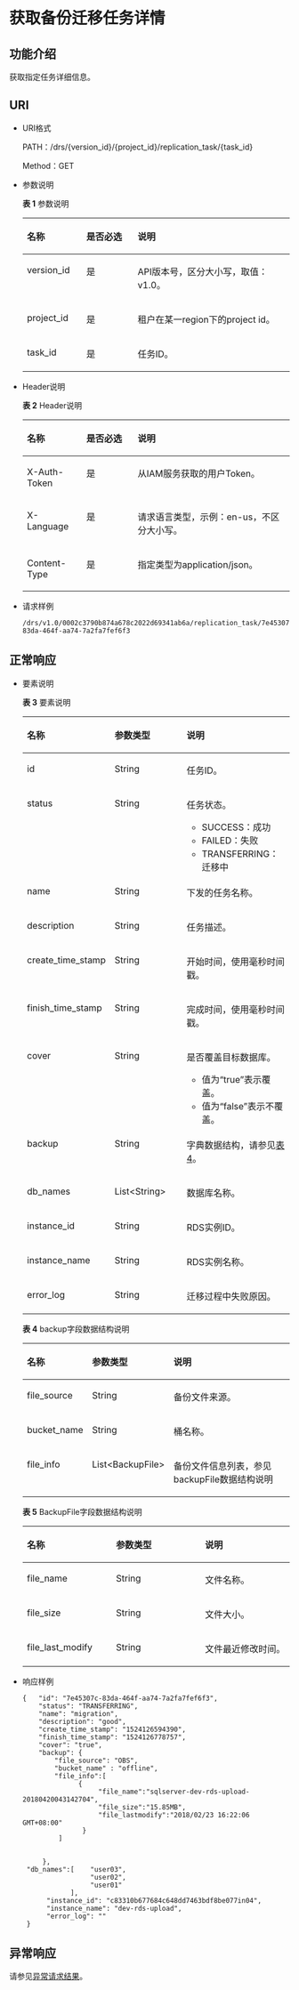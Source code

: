 # 获取备份迁移任务详情<a name="drs_03_0003"></a>

## 功能介绍<a name="section50324903"></a>

获取指定任务详细信息。

## URI<a name="section50270944"></a>

-   URI格式

    PATH：/drs/\{version\_id\}/\{project\_id\}/replication\_task/\{task\_id\}

    Method：GET

-   参数说明

    **表 1**  参数说明

    <a name="table38344177"></a>
    <table><thead align="left"><tr id="row61723024"><th class="cellrowborder" valign="top" width="22.220000000000002%" id="mcps1.2.4.1.1"><p id="p33509062"><a name="p33509062"></a><a name="p33509062"></a><strong id="b33146107"><a name="b33146107"></a><a name="b33146107"></a>名称</strong></p>
    </th>
    <th class="cellrowborder" valign="top" width="19.189999999999998%" id="mcps1.2.4.1.2"><p id="p480124"><a name="p480124"></a><a name="p480124"></a><strong id="b4321123"><a name="b4321123"></a><a name="b4321123"></a>是否必选</strong></p>
    </th>
    <th class="cellrowborder" valign="top" width="58.589999999999996%" id="mcps1.2.4.1.3"><p id="p14466715"><a name="p14466715"></a><a name="p14466715"></a><strong id="b63091573"><a name="b63091573"></a><a name="b63091573"></a>说明</strong></p>
    </th>
    </tr>
    </thead>
    <tbody><tr id="row10143804"><td class="cellrowborder" valign="top" width="22.220000000000002%" headers="mcps1.2.4.1.1 "><p id="p16341824"><a name="p16341824"></a><a name="p16341824"></a>version_id</p>
    </td>
    <td class="cellrowborder" valign="top" width="19.189999999999998%" headers="mcps1.2.4.1.2 "><p id="p48619368"><a name="p48619368"></a><a name="p48619368"></a>是</p>
    </td>
    <td class="cellrowborder" valign="top" width="58.589999999999996%" headers="mcps1.2.4.1.3 "><p id="p45854749"><a name="p45854749"></a><a name="p45854749"></a>API版本号，区分大小写，取值：v1.0。</p>
    </td>
    </tr>
    <tr id="row10039559"><td class="cellrowborder" valign="top" width="22.220000000000002%" headers="mcps1.2.4.1.1 "><p id="p7897978"><a name="p7897978"></a><a name="p7897978"></a>project_id</p>
    </td>
    <td class="cellrowborder" valign="top" width="19.189999999999998%" headers="mcps1.2.4.1.2 "><p id="p35756461"><a name="p35756461"></a><a name="p35756461"></a>是</p>
    </td>
    <td class="cellrowborder" valign="top" width="58.589999999999996%" headers="mcps1.2.4.1.3 "><p id="p10592200"><a name="p10592200"></a><a name="p10592200"></a>租户在某一region下的project id。</p>
    </td>
    </tr>
    <tr id="row28220940"><td class="cellrowborder" valign="top" width="22.220000000000002%" headers="mcps1.2.4.1.1 "><p id="p4194840"><a name="p4194840"></a><a name="p4194840"></a>task_id</p>
    </td>
    <td class="cellrowborder" valign="top" width="19.189999999999998%" headers="mcps1.2.4.1.2 "><p id="p4237727"><a name="p4237727"></a><a name="p4237727"></a>是</p>
    </td>
    <td class="cellrowborder" valign="top" width="58.589999999999996%" headers="mcps1.2.4.1.3 "><p id="p7711627"><a name="p7711627"></a><a name="p7711627"></a>任务ID。</p>
    </td>
    </tr>
    </tbody>
    </table>


-   Header说明

    **表 2**  Header说明

    <a name="table4031547"></a>
    <table><thead align="left"><tr id="row11977491"><th class="cellrowborder" valign="top" width="22.220000000000002%" id="mcps1.2.4.1.1"><p id="p30652703"><a name="p30652703"></a><a name="p30652703"></a><strong id="b7438871"><a name="b7438871"></a><a name="b7438871"></a>名称</strong></p>
    </th>
    <th class="cellrowborder" valign="top" width="19.189999999999998%" id="mcps1.2.4.1.2"><p id="p65677640"><a name="p65677640"></a><a name="p65677640"></a><strong id="b54227851"><a name="b54227851"></a><a name="b54227851"></a>是否必选</strong></p>
    </th>
    <th class="cellrowborder" valign="top" width="58.589999999999996%" id="mcps1.2.4.1.3"><p id="p30379836"><a name="p30379836"></a><a name="p30379836"></a><strong id="b4983076"><a name="b4983076"></a><a name="b4983076"></a>说明</strong></p>
    </th>
    </tr>
    </thead>
    <tbody><tr id="row976031"><td class="cellrowborder" valign="top" width="22.220000000000002%" headers="mcps1.2.4.1.1 "><p id="p11949699"><a name="p11949699"></a><a name="p11949699"></a>X-Auth-Token</p>
    </td>
    <td class="cellrowborder" valign="top" width="19.189999999999998%" headers="mcps1.2.4.1.2 "><p id="p28401526"><a name="p28401526"></a><a name="p28401526"></a>是</p>
    </td>
    <td class="cellrowborder" valign="top" width="58.589999999999996%" headers="mcps1.2.4.1.3 "><p id="p18822307"><a name="p18822307"></a><a name="p18822307"></a>从IAM服务获取的用户Token。</p>
    </td>
    </tr>
    <tr id="row35183038"><td class="cellrowborder" valign="top" width="22.220000000000002%" headers="mcps1.2.4.1.1 "><p id="p31253810"><a name="p31253810"></a><a name="p31253810"></a>X-Language</p>
    </td>
    <td class="cellrowborder" valign="top" width="19.189999999999998%" headers="mcps1.2.4.1.2 "><p id="p48530675"><a name="p48530675"></a><a name="p48530675"></a>是</p>
    </td>
    <td class="cellrowborder" valign="top" width="58.589999999999996%" headers="mcps1.2.4.1.3 "><p id="p38670568"><a name="p38670568"></a><a name="p38670568"></a>请求语言类型，示例：en-us，不区分大小写。</p>
    </td>
    </tr>
    <tr id="row12490793"><td class="cellrowborder" valign="top" width="22.220000000000002%" headers="mcps1.2.4.1.1 "><p id="p5121352"><a name="p5121352"></a><a name="p5121352"></a>Content-Type</p>
    </td>
    <td class="cellrowborder" valign="top" width="19.189999999999998%" headers="mcps1.2.4.1.2 "><p id="p12176400"><a name="p12176400"></a><a name="p12176400"></a>是</p>
    </td>
    <td class="cellrowborder" valign="top" width="58.589999999999996%" headers="mcps1.2.4.1.3 "><p id="p46764328"><a name="p46764328"></a><a name="p46764328"></a>指定类型为application/json。</p>
    </td>
    </tr>
    </tbody>
    </table>


-   请求样例

    ```
    /drs/v1.0/0002c3790b874a678c2022d69341ab6a/replication_task/7e45307c-83da-464f-aa74-7a2fa7fef6f3
    ```


## 正常响应<a name="section49785318"></a>

-   要素说明

    **表 3**  要素说明

    <a name="table7450793"></a>
    <table><thead align="left"><tr id="row33095992"><th class="cellrowborder" valign="top" width="25.509999999999998%" id="mcps1.2.4.1.1"><p id="p63529691"><a name="p63529691"></a><a name="p63529691"></a><strong id="b34896312"><a name="b34896312"></a><a name="b34896312"></a>名称</strong></p>
    </th>
    <th class="cellrowborder" valign="top" width="31.630000000000003%" id="mcps1.2.4.1.2"><p id="p8029013"><a name="p8029013"></a><a name="p8029013"></a><strong id="b5152255"><a name="b5152255"></a><a name="b5152255"></a>参数类型</strong></p>
    </th>
    <th class="cellrowborder" valign="top" width="42.86%" id="mcps1.2.4.1.3"><p id="p14679504"><a name="p14679504"></a><a name="p14679504"></a><strong id="b65006672"><a name="b65006672"></a><a name="b65006672"></a>说明</strong></p>
    </th>
    </tr>
    </thead>
    <tbody><tr id="row31049086"><td class="cellrowborder" valign="top" width="25.509999999999998%" headers="mcps1.2.4.1.1 "><p id="p31948077"><a name="p31948077"></a><a name="p31948077"></a>id</p>
    </td>
    <td class="cellrowborder" valign="top" width="31.630000000000003%" headers="mcps1.2.4.1.2 "><p id="p37657477"><a name="p37657477"></a><a name="p37657477"></a>String</p>
    </td>
    <td class="cellrowborder" valign="top" width="42.86%" headers="mcps1.2.4.1.3 "><p id="p30356781"><a name="p30356781"></a><a name="p30356781"></a>任务ID。</p>
    </td>
    </tr>
    <tr id="row4775574"><td class="cellrowborder" valign="top" width="25.509999999999998%" headers="mcps1.2.4.1.1 "><p id="p51277242"><a name="p51277242"></a><a name="p51277242"></a>status</p>
    </td>
    <td class="cellrowborder" valign="top" width="31.630000000000003%" headers="mcps1.2.4.1.2 "><p id="p59815938"><a name="p59815938"></a><a name="p59815938"></a>String</p>
    </td>
    <td class="cellrowborder" valign="top" width="42.86%" headers="mcps1.2.4.1.3 "><p id="p13252823"><a name="p13252823"></a><a name="p13252823"></a>任务状态。</p>
    <a name="ul183210381819"></a><a name="ul183210381819"></a><ul id="ul183210381819"><li>SUCCESS：成功</li><li>FAILED：失败</li><li>TRANSFERRING：迁移中</li></ul>
    </td>
    </tr>
    <tr id="row45794886"><td class="cellrowborder" valign="top" width="25.509999999999998%" headers="mcps1.2.4.1.1 "><p id="p18398256"><a name="p18398256"></a><a name="p18398256"></a>name</p>
    </td>
    <td class="cellrowborder" valign="top" width="31.630000000000003%" headers="mcps1.2.4.1.2 "><p id="p13863750"><a name="p13863750"></a><a name="p13863750"></a>String</p>
    </td>
    <td class="cellrowborder" valign="top" width="42.86%" headers="mcps1.2.4.1.3 "><p id="p49222002"><a name="p49222002"></a><a name="p49222002"></a>下发的任务名称。</p>
    </td>
    </tr>
    <tr id="row40344834"><td class="cellrowborder" valign="top" width="25.509999999999998%" headers="mcps1.2.4.1.1 "><p id="p46706151"><a name="p46706151"></a><a name="p46706151"></a>description</p>
    </td>
    <td class="cellrowborder" valign="top" width="31.630000000000003%" headers="mcps1.2.4.1.2 "><p id="p25101909"><a name="p25101909"></a><a name="p25101909"></a>String</p>
    </td>
    <td class="cellrowborder" valign="top" width="42.86%" headers="mcps1.2.4.1.3 "><p id="p19988723"><a name="p19988723"></a><a name="p19988723"></a>任务描述。</p>
    </td>
    </tr>
    <tr id="row45680779"><td class="cellrowborder" valign="top" width="25.509999999999998%" headers="mcps1.2.4.1.1 "><p id="p9155637"><a name="p9155637"></a><a name="p9155637"></a>create_time_stamp</p>
    </td>
    <td class="cellrowborder" valign="top" width="31.630000000000003%" headers="mcps1.2.4.1.2 "><p id="p3409123"><a name="p3409123"></a><a name="p3409123"></a>String</p>
    </td>
    <td class="cellrowborder" valign="top" width="42.86%" headers="mcps1.2.4.1.3 "><p id="p7703550"><a name="p7703550"></a><a name="p7703550"></a>开始时间，使用毫秒时间戳。</p>
    </td>
    </tr>
    <tr id="row2223087"><td class="cellrowborder" valign="top" width="25.509999999999998%" headers="mcps1.2.4.1.1 "><p id="p45852376"><a name="p45852376"></a><a name="p45852376"></a>finish_time_stamp</p>
    </td>
    <td class="cellrowborder" valign="top" width="31.630000000000003%" headers="mcps1.2.4.1.2 "><p id="p23054945"><a name="p23054945"></a><a name="p23054945"></a>String</p>
    </td>
    <td class="cellrowborder" valign="top" width="42.86%" headers="mcps1.2.4.1.3 "><p id="p55511218"><a name="p55511218"></a><a name="p55511218"></a>完成时间，使用毫秒时间戳。</p>
    </td>
    </tr>
    <tr id="row29838917"><td class="cellrowborder" valign="top" width="25.509999999999998%" headers="mcps1.2.4.1.1 "><p id="p1033238"><a name="p1033238"></a><a name="p1033238"></a>cover</p>
    </td>
    <td class="cellrowborder" valign="top" width="31.630000000000003%" headers="mcps1.2.4.1.2 "><p id="p16583492"><a name="p16583492"></a><a name="p16583492"></a>String</p>
    </td>
    <td class="cellrowborder" valign="top" width="42.86%" headers="mcps1.2.4.1.3 "><p id="p1085622"><a name="p1085622"></a><a name="p1085622"></a>是否覆盖目标数据库。</p>
    <a name="ul9770605"></a><a name="ul9770605"></a><ul id="ul9770605"><li>值为“true”表示覆盖。</li><li>值为“false”表示不覆盖。</li></ul>
    </td>
    </tr>
    <tr id="row9231496"><td class="cellrowborder" valign="top" width="25.509999999999998%" headers="mcps1.2.4.1.1 "><p id="p9553720"><a name="p9553720"></a><a name="p9553720"></a>backup</p>
    </td>
    <td class="cellrowborder" valign="top" width="31.630000000000003%" headers="mcps1.2.4.1.2 "><p id="p35653836"><a name="p35653836"></a><a name="p35653836"></a>String</p>
    </td>
    <td class="cellrowborder" valign="top" width="42.86%" headers="mcps1.2.4.1.3 "><p id="p2279597"><a name="p2279597"></a><a name="p2279597"></a>字典数据结构，请参见<a href="#table873782653519">表4</a>。</p>
    </td>
    </tr>
    <tr id="row20516373"><td class="cellrowborder" valign="top" width="25.509999999999998%" headers="mcps1.2.4.1.1 "><p id="p51213523"><a name="p51213523"></a><a name="p51213523"></a>db_names</p>
    </td>
    <td class="cellrowborder" valign="top" width="31.630000000000003%" headers="mcps1.2.4.1.2 "><p id="p54654738"><a name="p54654738"></a><a name="p54654738"></a>List&lt;String&gt;</p>
    </td>
    <td class="cellrowborder" valign="top" width="42.86%" headers="mcps1.2.4.1.3 "><p id="p64957690"><a name="p64957690"></a><a name="p64957690"></a>数据库名称。</p>
    </td>
    </tr>
    <tr id="row47748300"><td class="cellrowborder" valign="top" width="25.509999999999998%" headers="mcps1.2.4.1.1 "><p id="p42407107"><a name="p42407107"></a><a name="p42407107"></a>instance_id</p>
    </td>
    <td class="cellrowborder" valign="top" width="31.630000000000003%" headers="mcps1.2.4.1.2 "><p id="p12423671"><a name="p12423671"></a><a name="p12423671"></a>String</p>
    </td>
    <td class="cellrowborder" valign="top" width="42.86%" headers="mcps1.2.4.1.3 "><p id="p66793295"><a name="p66793295"></a><a name="p66793295"></a>RDS实例ID。</p>
    </td>
    </tr>
    <tr id="row64268748"><td class="cellrowborder" valign="top" width="25.509999999999998%" headers="mcps1.2.4.1.1 "><p id="p38386134"><a name="p38386134"></a><a name="p38386134"></a>instance_name</p>
    </td>
    <td class="cellrowborder" valign="top" width="31.630000000000003%" headers="mcps1.2.4.1.2 "><p id="p22269177"><a name="p22269177"></a><a name="p22269177"></a>String</p>
    </td>
    <td class="cellrowborder" valign="top" width="42.86%" headers="mcps1.2.4.1.3 "><p id="p58972892"><a name="p58972892"></a><a name="p58972892"></a>RDS实例名称。</p>
    </td>
    </tr>
    <tr id="row60993981"><td class="cellrowborder" valign="top" width="25.509999999999998%" headers="mcps1.2.4.1.1 "><p id="p41565411"><a name="p41565411"></a><a name="p41565411"></a>error_log</p>
    </td>
    <td class="cellrowborder" valign="top" width="31.630000000000003%" headers="mcps1.2.4.1.2 "><p id="p11355167"><a name="p11355167"></a><a name="p11355167"></a>String</p>
    </td>
    <td class="cellrowborder" valign="top" width="42.86%" headers="mcps1.2.4.1.3 "><p id="p47353302"><a name="p47353302"></a><a name="p47353302"></a>迁移过程中失败原因。</p>
    </td>
    </tr>
    </tbody>
    </table>

    **表 4**  backup字段数据结构说明

    <a name="table873782653519"></a>
    <table><thead align="left"><tr id="row981919268351"><th class="cellrowborder" valign="top" width="21.43%" id="mcps1.2.4.1.1"><p id="p88191126183510"><a name="p88191126183510"></a><a name="p88191126183510"></a>名称</p>
    </th>
    <th class="cellrowborder" valign="top" width="18.37%" id="mcps1.2.4.1.2"><p id="p68191826153515"><a name="p68191826153515"></a><a name="p68191826153515"></a>参数类型</p>
    </th>
    <th class="cellrowborder" valign="top" width="60.199999999999996%" id="mcps1.2.4.1.3"><p id="p9819526183514"><a name="p9819526183514"></a><a name="p9819526183514"></a>说明</p>
    </th>
    </tr>
    </thead>
    <tbody><tr id="row181922633519"><td class="cellrowborder" valign="top" width="21.43%" headers="mcps1.2.4.1.1 "><p id="p381922663517"><a name="p381922663517"></a><a name="p381922663517"></a>file_source</p>
    </td>
    <td class="cellrowborder" valign="top" width="18.37%" headers="mcps1.2.4.1.2 "><p id="p981912617354"><a name="p981912617354"></a><a name="p981912617354"></a>String</p>
    </td>
    <td class="cellrowborder" valign="top" width="60.199999999999996%" headers="mcps1.2.4.1.3 "><p id="p1981916263351"><a name="p1981916263351"></a><a name="p1981916263351"></a>备份文件来源。</p>
    </td>
    </tr>
    <tr id="row381911263358"><td class="cellrowborder" valign="top" width="21.43%" headers="mcps1.2.4.1.1 "><p id="p881962610351"><a name="p881962610351"></a><a name="p881962610351"></a>bucket_name</p>
    </td>
    <td class="cellrowborder" valign="top" width="18.37%" headers="mcps1.2.4.1.2 "><p id="p14820526193511"><a name="p14820526193511"></a><a name="p14820526193511"></a>String</p>
    </td>
    <td class="cellrowborder" valign="top" width="60.199999999999996%" headers="mcps1.2.4.1.3 "><p id="p1882032617358"><a name="p1882032617358"></a><a name="p1882032617358"></a>桶名称。</p>
    </td>
    </tr>
    <tr id="row5751346162313"><td class="cellrowborder" valign="top" width="21.43%" headers="mcps1.2.4.1.1 "><p id="p1375110462236"><a name="p1375110462236"></a><a name="p1375110462236"></a>file_info</p>
    </td>
    <td class="cellrowborder" valign="top" width="18.37%" headers="mcps1.2.4.1.2 "><p id="p875154622315"><a name="p875154622315"></a><a name="p875154622315"></a>List&lt;BackupFile&gt;</p>
    </td>
    <td class="cellrowborder" valign="top" width="60.199999999999996%" headers="mcps1.2.4.1.3 "><p id="p5751104662310"><a name="p5751104662310"></a><a name="p5751104662310"></a>备份文件信息列表，参见backupFile数据结构说明</p>
    </td>
    </tr>
    </tbody>
    </table>

    **表 5**  BackupFile字段数据结构说明

    <a name="table287245062419"></a>
    <table><thead align="left"><tr id="row12872550152415"><th class="cellrowborder" valign="top" width="33.33333333333333%" id="mcps1.2.4.1.1"><p id="p1887319502245"><a name="p1887319502245"></a><a name="p1887319502245"></a>名称</p>
    </th>
    <th class="cellrowborder" valign="top" width="33.33333333333333%" id="mcps1.2.4.1.2"><p id="p1687315506244"><a name="p1687315506244"></a><a name="p1687315506244"></a>参数类型</p>
    </th>
    <th class="cellrowborder" valign="top" width="33.33333333333333%" id="mcps1.2.4.1.3"><p id="p14873175017249"><a name="p14873175017249"></a><a name="p14873175017249"></a>说明</p>
    </th>
    </tr>
    </thead>
    <tbody><tr id="row158738500245"><td class="cellrowborder" valign="top" width="33.33333333333333%" headers="mcps1.2.4.1.1 "><p id="p950993713257"><a name="p950993713257"></a><a name="p950993713257"></a>file_name</p>
    </td>
    <td class="cellrowborder" valign="top" width="33.33333333333333%" headers="mcps1.2.4.1.2 "><p id="p451115378258"><a name="p451115378258"></a><a name="p451115378258"></a>String</p>
    </td>
    <td class="cellrowborder" valign="top" width="33.33333333333333%" headers="mcps1.2.4.1.3 "><p id="p3514193716253"><a name="p3514193716253"></a><a name="p3514193716253"></a>文件名称。</p>
    </td>
    </tr>
    <tr id="row12873450202415"><td class="cellrowborder" valign="top" width="33.33333333333333%" headers="mcps1.2.4.1.1 "><p id="p155179370259"><a name="p155179370259"></a><a name="p155179370259"></a>file_size</p>
    </td>
    <td class="cellrowborder" valign="top" width="33.33333333333333%" headers="mcps1.2.4.1.2 "><p id="p1651963714256"><a name="p1651963714256"></a><a name="p1651963714256"></a>String</p>
    </td>
    <td class="cellrowborder" valign="top" width="33.33333333333333%" headers="mcps1.2.4.1.3 "><p id="p1352114373254"><a name="p1352114373254"></a><a name="p1352114373254"></a>文件大小。</p>
    </td>
    </tr>
    <tr id="row987375032415"><td class="cellrowborder" valign="top" width="33.33333333333333%" headers="mcps1.2.4.1.1 "><p id="p5524637112515"><a name="p5524637112515"></a><a name="p5524637112515"></a>file_last_modify</p>
    </td>
    <td class="cellrowborder" valign="top" width="33.33333333333333%" headers="mcps1.2.4.1.2 "><p id="p1652719373258"><a name="p1652719373258"></a><a name="p1652719373258"></a>String</p>
    </td>
    <td class="cellrowborder" valign="top" width="33.33333333333333%" headers="mcps1.2.4.1.3 "><p id="p1452963732518"><a name="p1452963732518"></a><a name="p1452963732518"></a>文件最近修改时间。</p>
    </td>
    </tr>
    </tbody>
    </table>


-   响应样例

    ```
    {   "id": "7e45307c-83da-464f-aa74-7a2fa7fef6f3",
        "status": "TRANSFERRING",
        "name": "migration",
        "description": "good",
        "create_time_stamp": "1524126594390",
        "finish_time_stamp": "1524126778757",
        "cover": "true",
        "backup": {
            "file_source": "OBS",
            "bucket_name" : "offline",
            "file_info":[
                  {
                       "file_name":"sqlserver-dev-rds-upload-20180420043142704", 
                       "file_size":"15.85MB",            
                       "file_lastmodify":"2018/02/23 16:22:06 GMT+08:00"
                   }
             ]
            
    
         },
     "db_names":[    "user03",
                     "user02",
                     "user01"    
                ],
          "instance_id": "c83310b677684c648dd7463bdf8be077in04",
          "instance_name": "dev-rds-upload",
          "error_log": ""
     }
    ```


## 异常响应<a name="section45414681"></a>

请参见[异常请求结果](异常请求结果.md)。

